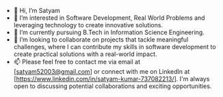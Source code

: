 - 👋 Hi, I’m Satyam
- 👀 I’m interested in Software Development, Real World Problems and leveraging technology to create innovative solutions.
- 🌱 I’m currently pursuing B.Tech in Information Science Engineering.
- 💞️ I’m looking to collaborate on projects that tackle meaningful challenges, where I can contribute my skills in software development to create practical solutions with a real-world impact.
- 📫 Please feel free to contact me via email at [satyam52003@gmail.com] or connect with me on LinkedIn at [https://www.linkedin.com/in/satyam-kumar-737082213/]. I'm always open to discussing potential collaborations and exciting opportunities.
  
<!---
satyam1473/satyam1473 is a ✨ special ✨ repository because its `README.md` (this file) appears on your GitHub profile.
You can click the Preview link to take a look at your changes.
--->
